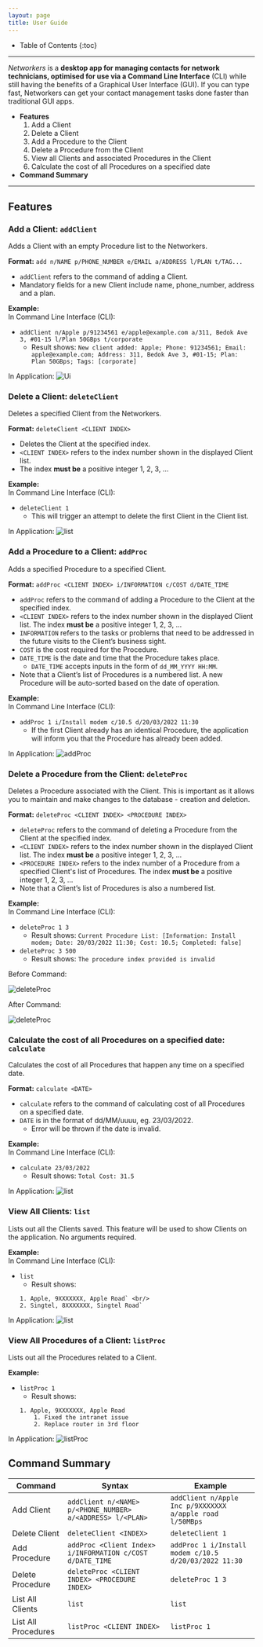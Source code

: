 ```yaml
---
layout: page
title: User Guide
---
```

* Table of Contents
{:toc}
--------------------------------------------------------------------------------------------------------------------

*Networkers* is a **desktop app for managing contacts for network technicians,
optimised for use via a Command Line Interface** (CLI)
while still having the benefits of a Graphical User Interface (GUI).
If you can type fast, Networkers can get your contact management tasks
done faster than traditional GUI apps.

- **Features**
  1. Add a Client
  2. Delete a Client
  3. Add a Procedure to the Client
  4. Delete a Procedure from the Client
  5. View all Clients and associated Procedures in the Client
  6. Calculate the cost of all Procedures on a specified date
- **Command Summary**

--------------------------------------------------------------------------------------------------------------------

## Features

### Add a Client: `addClient`

Adds a Client with an empty Procedure list to the Networkers.

**Format:** `add n/NAME p/PHONE_NUMBER e/EMAIL a/ADDRESS l/PLAN t/TAG...`
- `addClient` refers to the command of adding a Client.
- Mandatory fields for a new Client include name, phone_number, address and a plan.

**Example:** <br/>
In Command Line Interface (CLI):
- `addClient n/Apple p/91234561 e/apple@example.com a/311, Bedok Ave 3, #01-15 l/Plan 50GBps t/corporate `
  - Result shows: `New client added: Apple; Phone: 91234561; Email: apple@example.com; Address: 311, Bedok Ave 3, #01-15; Plan: Plan 50GBps; Tags: [corporate]`

In Application: ![Ui](images/addClientGUI.png)

### Delete a Client: `deleteClient`

Deletes a specified Client from the Networkers.

**Format:** `deleteClient <CLIENT INDEX>`
- Deletes the Client at the specified index.
- `<CLIENT INDEX>` refers to the index number shown in the displayed Client list.
- The index **must be** a positive integer 1, 2, 3, …

**Example:** <br/>
In Command Line Interface (CLI):
- `deleteClient 1` 
  - This will trigger an attempt to delete the first Client in the Client list.

In Application: ![list](images/deleteClientGUI.png)

### Add a Procedure to a Client: `addProc`

Adds a specified Procedure to a specified Client.

**Format:** `addProc <CLIENT INDEX> i/INFORMATION c/COST d/DATE_TIME`
- `addProc` refers to the command of adding a Procedure to the Client at the specified index.
- `<CLIENT INDEX>` refers to the index number shown in the displayed Client list. The index **must be** a positive integer 1, 2, 3, …​
- `INFORMATION` refers to the tasks or problems that need to be addressed in the future visits to the Client’s business sight.
- `COST` is the cost required for the Procedure.
- `DATE_TIME` is the date and time that the Procedure takes place. 
  - `DATE_TIME` accepts inputs in the form of `dd_MM_YYYY HH:MM`.
- Note that a Client’s list of Procedures is a numbered list. A new Procedure will be auto-sorted based on the date of operation.

**Example:** <br/>
In Command Line Interface (CLI):
- `addProc 1 i/Install modem c/10.5 d/20/03/2022 11:30`
  - If the first Client already has an identical Procedure, the application will inform you that the Procedure has already been added.

In Application: ![addProc](images/addProcGUI.png)

### Delete a Procedure from the Client: `deleteProc`

Deletes a Procedure associated with the Client. This is important as it allows you to maintain and make changes to the database - creation and deletion.

**Format:** `deleteProc <CLIENT INDEX> <PROCEDURE INDEX>`
- `deleteProc` refers to the command of deleting a Procedure from the Client at the specified index.
- `<CLIENT INDEX>` refers to the index number shown in the displayed Client list. The index **must be** a positive integer 1, 2, 3, ...
- `<PROCEDURE INDEX>` refers to the index number of a Procedure from a specified Client's list of Procedures. The index **must be** a positive integer 1, 2, 3, ...
- Note that a Client’s list of Procedures is also a numbered list.

**Example:** <br/>
In Command Line Interface (CLI):
- `deleteProc 1 3`
  - Result shows: `Current Procedure List: [Information: Install modem; Date: 20/03/2022 11:30; Cost: 10.5; Completed: false]`
- `deleteProc 3 500`
  - Result shows: `The procedure index provided is invalid`

Before Command:

![deleteProc](images/deleteProcGUIBefore.png)

After Command:

![deleteProc](images/deleteProcGUIAfter.png)

### Calculate the cost of all Procedures on a specified date: `calculate`

Calculates the cost of all Procedures that happen any time on a specified date.

**Format:** `calculate <DATE>`
- `calculate` refers to the command of calculating cost of all Procedures on a specified date.
- `DATE` is in the format of dd/MM/uuuu, eg. 23/03/2022. 
  - Error will be thrown if the date is invalid.

**Example:** <br/>
In Command Line Interface (CLI):
- `calculate 23/03/2022`
  - Result shows: `Total Cost: 31.5`

In Application: ![list](images/calculate.png)

### View All Clients: `list`

Lists out all the Clients saved. This feature will be used to show Clients on the application. No arguments required.

**Example:** <br/>
In Command Line Interface (CLI):
- `list`
  - Result shows: <br/>
  ```
  1. Apple, 9XXXXXXX, Apple Road` <br/>
  2. Singtel, 8XXXXXXX, Singtel Road`
  ```

In Application: ![list](images/listGUI.png)

### View All Procedures of a Client: `listProc`

Lists out all the Procedures related to a Client.

**Example:**
- `listProc 1`
  - Result shows: <br/>
  ```
  1. Apple, 9XXXXXXX, Apple Road
      1. Fixed the intranet issue
      2. Replace router in 3rd floor
  ```

In Application: ![listProc](images/ListProcCommandExample1.PNG)

## Command Summary

| Command | Syntax                                                    | Example                                                  |
| --- |-----------------------------------------------------------|----------------------------------------------------------|
| Add Client | `addClient n/<NAME> p/<PHONE_NUMBER> a/<ADDRESS> l/<PLAN>` | `addClient n/Apple Inc p/9XXXXXXX a/apple road l/50MBps` |
| Delete Client | `deleteClient <INDEX>`                                    | `deleteClient 1`                                         |
| Add Procedure | `addProc <Client Index> i/INFORMATION c/COST d/DATE_TIME`                     | `addProc 1 i/Install modem c/10.5 d/20/03/2022 11:30`     |
| Delete Procedure | `deleteProc <CLIENT INDEX> <PROCEDURE INDEX>`             | `deleteProc 1 3`                                         |
| List All Clients | `list`                                                    | `list`                                                   |
| List All Procedures | `listProc <CLIENT INDEX>`                                 | `listProc 1`                                             | 
